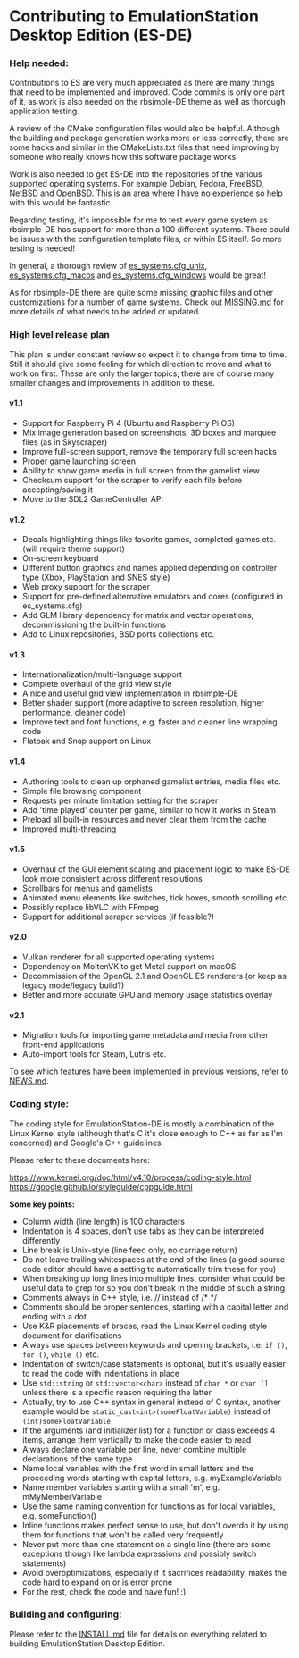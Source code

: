 # Contributing to EmulationStation Desktop Edition (ES-DE)

### Help needed:

Contributions to ES are very much appreciated as there are many things that need to be implemented and improved. Code commits is only one part of it, as work is also needed on the rbsimple-DE theme as well as thorough application testing.

A review of the CMake configuration files would also be helpful. Although the building and package generation works more or less correctly, there are some hacks and similar in the CMakeLists.txt files that need improving by someone who really knows how this software package works.

Work is also needed to get ES-DE into the repositories of the various supported operating systems. For example Debian, Fedora, FreeBSD, NetBSD and OpenBSD. This is an area where I have no experience so help with this would be fantastic.

Regarding testing, it's impossible for me to test every game system as rbsimple-DE has support for more than a 100 different systems. There could be issues with the configuration template files, or within ES itself. So more testing is needed!

In general, a thorough review of [es_systems.cfg_unix](resources/templates/es_systems.cfg_unix), [es_systems.cfg_macos](resources/templates/es_systems.cfg_macos) and [es_systems.cfg_windows](resources/templates/es_systems.cfg_windows) would be great!

As for rbsimple-DE there are quite some missing graphic files and other customizations for a number of game systems. Check out [MISSING.md](themes/rbsimple-DE/MISSING.md) for more details of what needs to be added or updated.

### High level release plan

This plan is under constant review so expect it to change from time to time. Still it should give some feeling for which direction to move and what to work on first. These are only the larger topics, there are of course many smaller changes and improvements in addition to these.

#### v1.1

* Support for Raspberry Pi 4 (Ubuntu and Raspberry Pi OS)
* Mix image generation based on screenshots, 3D boxes and marquee files (as in Skyscraper)
* Improve full-screen support, remove the temporary full screen hacks
* Proper game launching screen
* Ability to show game media in full screen from the gamelist view
* Checksum support for the scraper to verify each file before accepting/saving it
* Move to the SDL2 GameController API

#### v1.2

* Decals highlighting things like favorite games, completed games etc. (will require theme support)
* On-screen keyboard
* Different button graphics and names applied depending on controller type (Xbox, PlayStation and SNES style)
* Web proxy support for the scraper
* Support for pre-defined alternative emulators and cores (configured in es_systems.cfg)
* Add GLM library dependency for matrix and vector operations, decommissioning the built-in functions
* Add to Linux repositories, BSD ports collections etc.

#### v1.3

* Internationalization/multi-language support
* Complete overhaul of the grid view style
* A nice and useful grid view implementation in rbsimple-DE
* Better shader support (more adaptive to screen resolution, higher performance, cleaner code)
* Improve text and font functions, e.g. faster and cleaner line wrapping code
* Flatpak and Snap support on Linux

#### v1.4

* Authoring tools to clean up orphaned gamelist entries, media files etc.
* Simple file browsing component
* Requests per minute limitation setting for the scraper
* Add 'time played' counter per game, similar to how it works in Steam
* Preload all built-in resources and never clear them from the cache
* Improved multi-threading

#### v1.5

* Overhaul of the GUI element scaling and placement logic to make ES-DE look more consistent across different resolutions
* Scrollbars for menus and gamelists
* Animated menu elements like switches, tick boxes, smooth scrolling etc.
* Possibly replace libVLC with FFmpeg
* Support for additional scraper services (if feasible?)

#### v2.0

* Vulkan renderer for all supported operating systems
* Dependency on MoltenVK to get Metal support on macOS
* Decommission of the OpenGL 2.1 and OpenGL ES renderers (or keep as legacy mode/legacy build?)
* Better and more accurate GPU and memory usage statistics overlay

#### v2.1

* Migration tools for importing game metadata and media from other front-end applications
* Auto-import tools for Steam, Lutris etc.

To see which features have been implemented in previous versions, refer to [NEWS.md](NEWS.md).

### Coding style:

The coding style for EmulationStation-DE is mostly a combination of the Linux Kernel style (although that's C it's close enough to C++ as far as I'm concerned) and Google's C++ guidelines.

Please refer to these documents here:

https://www.kernel.org/doc/html/v4.10/process/coding-style.html \
https://google.github.io/styleguide/cppguide.html

**Some key points:**

* Column width (line length) is 100 characters
* Indentation is 4 spaces, don't use tabs as they can be interpreted differently
* Line break is Unix-style (line feed only, no carriage return)
* Do not leave trailing whitespaces at the end of the lines (a good source code editor should have a setting to automatically trim these for you)
* When breaking up long lines into multiple lines, consider what could be useful data to grep for so you don't break in the middle of such a string
* Comments always in C++ style, i.e. // instead of /* */
* Comments should be proper sentences, starting with a capital letter and ending with a dot
* Use K&R placements of braces, read the Linux Kernel coding style document for clarifications
* Always use spaces between keywords and opening brackets, i.e. `if ()`, `for ()`, `while ()` etc.
* Indentation of switch/case statements is optional, but it's usually easier to read the code with indentations in place
* Use `std::string` or `std::vector<char>` instead of `char *` or `char []` unless there is a specific reason requiring the latter
* Actually, try to use C++ syntax in general instead of C syntax, another example would be `static_cast<int>(someFloatVariable)` instead of `(int)someFloatVariable`
* If the arguments (and initializer list) for a function or class exceeds 4 items, arrange them vertically to make the code easier to read
* Always declare one variable per line, never combine multiple declarations of the same type
* Name local variables with the first word in small letters and the proceeding words starting with capital letters, e.g. myExampleVariable
* Name member variables starting with a small 'm', e.g. mMyMemberVariable
* Use the same naming convention for functions as for local variables, e.g. someFunction()
* Inline functions makes perfect sense to use, but don't overdo it by using them for functions that won't be called very frequently
* Never put more than one statement on a single line (there are some exceptions though like lambda expressions and possibly switch statements)
* Avoid overoptimizations, especially if it sacrifices readability, makes the code hard to expand on or is error prone
* For the rest, check the code and have fun! :)

### Building and configuring:

Please refer to the [INSTALL.md](INSTALL.md) file for details on everything related to building EmulationStation Desktop Edition.
